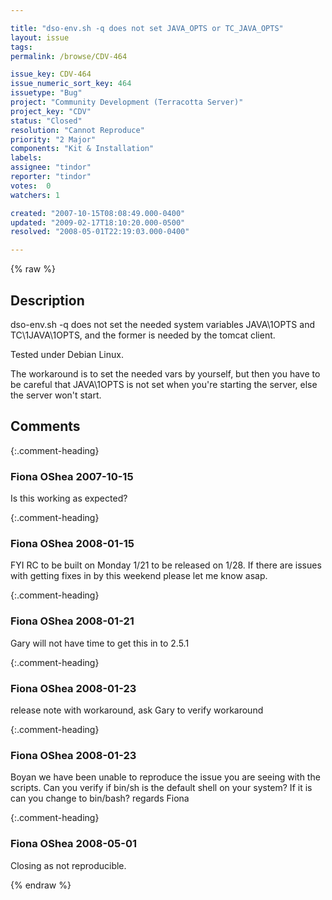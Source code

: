 ```yaml
---

title: "dso-env.sh -q does not set JAVA_OPTS or TC_JAVA_OPTS"
layout: issue
tags: 
permalink: /browse/CDV-464

issue_key: CDV-464
issue_numeric_sort_key: 464
issuetype: "Bug"
project: "Community Development (Terracotta Server)"
project_key: "CDV"
status: "Closed"
resolution: "Cannot Reproduce"
priority: "2 Major"
components: "Kit & Installation"
labels: 
assignee: "tindor"
reporter: "tindor"
votes:  0
watchers: 1

created: "2007-10-15T08:08:49.000-0400"
updated: "2009-02-17T18:10:20.000-0500"
resolved: "2008-05-01T22:19:03.000-0400"

---
```




{% raw %}



## Description

<div markdown="1" class="description">

dso-env.sh -q does not set the needed system variables JAVA\1OPTS and TC\1JAVA\1OPTS, and the former is needed by the tomcat client.

Tested under Debian Linux.
 
The workaround is to set the needed vars by yourself, but then you have to be careful that JAVA\1OPTS is not set when you're starting the server, else the server won't start. 

</div>

## Comments


{:.comment-heading}
### **Fiona OShea** <span class="date">2007-10-15</span>

<div markdown="1" class="comment">

Is this working as expected? 

</div>


{:.comment-heading}
### **Fiona OShea** <span class="date">2008-01-15</span>

<div markdown="1" class="comment">

FYI RC to be built on Monday 1/21 to be released on 1/28.  If there are issues with getting fixes in by this weekend please let me know asap.

</div>


{:.comment-heading}
### **Fiona OShea** <span class="date">2008-01-21</span>

<div markdown="1" class="comment">

Gary will not have time to get this in to 2.5.1

</div>


{:.comment-heading}
### **Fiona OShea** <span class="date">2008-01-23</span>

<div markdown="1" class="comment">

release note with workaround, ask Gary to verify workaround

</div>


{:.comment-heading}
### **Fiona OShea** <span class="date">2008-01-23</span>

<div markdown="1" class="comment">

Boyan 
we have been unable to reproduce the issue you are seeing with the scripts. Can you verify if bin/sh is the default shell on your system?  If it is can you change to bin/bash?
regards
Fiona

</div>


{:.comment-heading}
### **Fiona OShea** <span class="date">2008-05-01</span>

<div markdown="1" class="comment">

Closing as not reproducible. 

</div>



{% endraw %}
